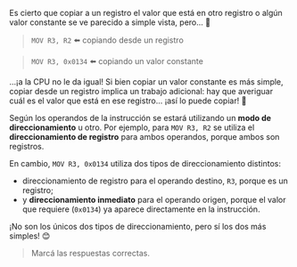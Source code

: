 Es cierto que copiar a un registro el valor que está en otro registro o algún valor constante se ve parecido a simple vista, pero... :eyes:

> `MOV R3, R2` :arrow_left: copiando desde un registro

> `MOV R3, 0x0134` :arrow_left: copiando un valor constante

...¡a la CPU no le da igual! Si bien copiar un valor constante es más simple, copiar desde un registro implica un trabajo adicional: hay que averiguar cuál es el valor que está en ese registro... ¡así lo puede copiar! :grimacing:

Según los operandos de la instrucción se estará utilizando un **modo de direccionamiento** u otro. Por ejemplo, para `MOV R3, R2` se utiliza el **direccionamiento de registro** para ambos operandos, porque ambos son registros.

En cambio, `MOV R3, 0x0134` utiliza dos tipos de direccionamiento distintos:

* direccionamiento de registro para el operando destino, `R3`, porque es un registro;
* y **direccionamiento inmediato** para el operando origen, porque el valor que requiere (`0x0134`) ya aparece directamente en la instrucción.

¡No son los únicos dos tipos de direccionamiento, pero sí los dos más simples! :blush:

> Marcá las respuestas correctas.
